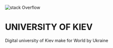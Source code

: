 ![stack Overflow](http://i65.tinypic.com/keg6ex.png)
# UNIVERSITY OF KIEV
Digital university of Kiev make for World by Ukraine
